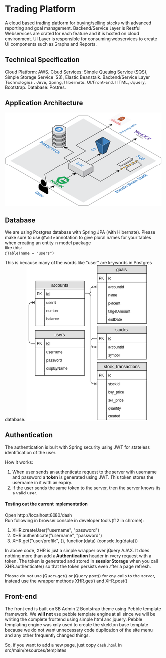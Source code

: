 Trading Platform
==

A cloud based trading platform for buying/selling stocks with advanced reporting and goal management. Backend/Service Layer is Restful Webservices are crated for each feature and it is hosted on cloud environment. UI Layer is responsible for consuming webservices to create UI components such as Graphs and Reports.

## Technical Specification

Cloud Platform: AWS.
Cloud Services: Simple Queuing Service (SQS), Simple Storage Service (S3), Elastic Beanstalk.
Backend/Service Layer Technologies : Java, Spring, Hibernate.
UI/Front-end: HTML, Jquery, Bootstrap.
Database: Postres.

## Application Architecture
![](Project_Docs/CAS-Arch-Dig.png)

## Database

We are using Postgres database with Spring JPA (with Hibernate). 
Please make sure to use `@Table` annotation to give plural names for your tables
when creating an entity in model package  
like this:  
`@Table(name = "users")`

This is because many of the words like "user" are keywords in Postgres database. 
![](Project_Docs/ER-Diagram-CAS.png)

## Authentication

The authentication is built with Spring security using JWT for stateless identification of the user.

How it works:

1. When user sends an authenticate request to the server with username and password a **token** 
is generated using JWT. This token stores the username in it with an expiry.
2. If the user sends the same token to the server, then the server knows its a valid user.


#### Testing out the current implementation

Open http://localhost:8080/dash  
Run following in browser console in developer tools (f12 in chrome):

1. XHR.createUser("username", "password")
2. XHR.authenticate("username", "password")
3. XHR.get("user/profile", {}, function(data) {console.log(data)})


In above code, XHR is just a simple wrapper over jQuery AJAX. It does nothing more than
add a **Authentication** header in every request with a token. The token is generated
and stored in **sessionStorage** when you call XHR.authenticate() so that the token persists
even after a page refresh.

Please do not use jQuery.get() or jQuery.post() for any calls to the server, instead use
the wrapper methods XHR.get() and XHR.post()

## Front-end

The front end is built on SB Admin 2 Bootstrap theme using Pebble template framework.
We **will not** use pebble template engine at all since we will be writing the complete
frontend using simple html and jquery. Pebble templating engine was only used to create
the skeleton base template because we do not want unnecessary code duplication of the site menu
and any other frequently changed things.

So, if you want to add a new page, just copy `dash.html` in src/main/resources/templates



